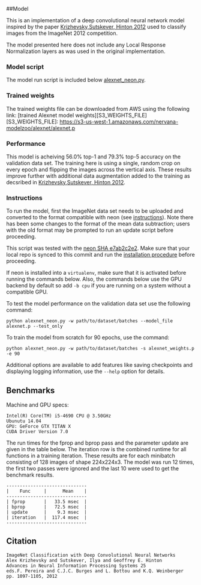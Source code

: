 ##Model

This is an implementation of a deep convolutional neural network model inspired by the paper [Krizhevsky,Sutskever, Hinton 2012](http://papers.nips.cc/paper/4824-imagenet-classification-with-deep-convolutional-neural-networks) used to classify images from the ImageNet 2012 competition.

The model presented here does not include any Local Response Normalization layers as was used in the original implementation.

### Model script
The model run script is included below [alexnet_neon.py](./alexnet_neon.py).

### Trained weights
The trained weights file can be downloaded from AWS using the following link:
[trained Alexnet model weights][S3_WEIGHTS_FILE]
[S3_WEIGHTS_FILE]: https://s3-us-west-1.amazonaws.com/nervana-modelzoo/alexnet/alexnet.p

### Performance
This model is acheiving 56.0% top-1 and 79.3% top-5 accuracy on the validation data set.  The training here is using a single, random crop on every epoch and flipping the images across the vertical axis.  These results improve further with additional data augmentation added to the training as decsribed in [Krizhevsky,Sutskever, Hinton 2012](http://papers.nips.cc/paper/4824-imagenet-classification-with-deep-convolutional-neural-networks).

### Instructions
To run the model, first the ImageNet data set needs to be uploaded and converted to the format compatible with neon (see  [instructions](http://neon.nervanasys.com/docs/latest/datasets.html#imagenet)).  Note there has been some changes to the format of the mean data subtraction; users with the old format may be prompted to run an update script before proceeding.


This script was tested with the [neon SHA e7ab2c2e2](https://github.com/NervanaSystems/neon/commit/e7ab2c2e27f113a4d36d17ba8c79546faed7d916).  Make sure that your local repo is synced to this commit and run the [installation procedure](http://neon.nervanasys.com/docs/latest/user_guide.html#installation) before proceeding.


If neon is installed into a `virtualenv`, make sure that it is activated before running the commands below.  Also, the commands below use the GPU backend by default so add `-b cpu` if you are running on a system without a compatible GPU.


To test the model performance on the validation data set use the following command:
```
python alexnet_neon.py -w path/to/dataset/batches --model_file alexnet.p --test_only
```

To train the model from scratch for 90 epochs, use the command:
```
python alexnet_neon.py -w path/to/dataset/batches -s alexnet_weights.p -e 90
```

Additional options are available to add features like saving checkpoints and displaying logging information, use the `--help` option for details.


## Benchmarks

Machine and GPU specs:
```
Intel(R) Core(TM) i5-4690 CPU @ 3.50GHz
Ubunutu 14.04
GPU: GeForce GTX TITAN X
CUDA Driver Version 7.0
```

The run times for the fprop and bprop pass and the parameter update are given in the table below.  The iteration row is the combined runtime for all functions in a training iteration.  These results are for each minibatch consisting of 128 images of shape 224x224x3.  The model was run 12 times, the first two passes were ignored and the last 10 were used to get the benchmark results.
```
------------------------------
|    Func     |      Mean    |
------------------------------
| fprop       |   33.5 msec  |
| bprop       |   72.5 msec  |
| update      |    9.3 msec  |
| iteration   |  117.4 msec  |
------------------------------
```


## Citation

```
ImageNet Classification with Deep Convolutional Neural Networks
Alex Krizhevsky and Sutskever, Ilya and Geoffrey E. Hinton
Advances in Neural Information Processing Systems 25
eds.F. Pereira and C.J.C. Burges and L. Bottou and K.Q. Weinberger
pp. 1097-1105, 2012
```

